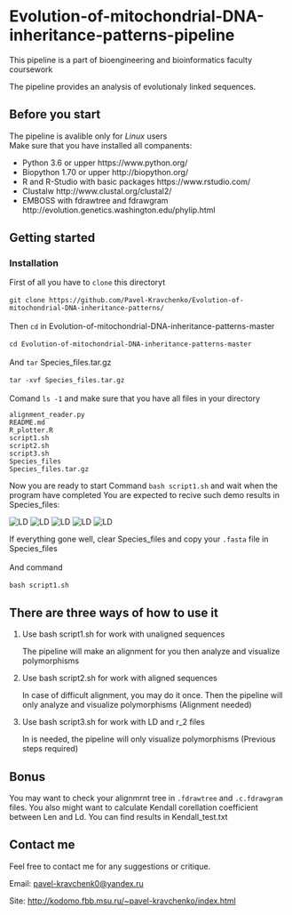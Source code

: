 # Evolution-of-mitochondrial-DNA-inheritance-patterns-pipeline

This pipeline is a part of bioengineering and bioinformatics faculty coursework

The pipeline provides an analysis of evolutionaly linked sequences. 

## Before you start

The pipeline is avalible only for <i>Linux</i> users </br>
Make sure that you have installed all companents:
<ul>
<li>Python 3.6 or upper https://www.python.org/
<li>Biopython 1.70 or upper http://biopython.org/
<li>R and R-Studio with basic packages https://www.rstudio.com/
<li>Clustalw http://www.clustal.org/clustal2/
<li>EMBOSS with fdrawtree and fdrawgram http://evolution.genetics.washington.edu/phylip.html
</ul>


## Getting started

### Installation

First of all you have to ```clone``` this directoryt</br></br>
```git clone https://github.com/Pavel-Kravchenko/Evolution-of-mitochondrial-DNA-inheritance-patterns/```</br></br>
Then ```cd``` in Evolution-of-mitochondrial-DNA-inheritance-patterns-master</br></br>
```cd Evolution-of-mitochondrial-DNA-inheritance-patterns-master```</br></br>
And ```tar``` Species_files.tar.gz</br></br>
```tar -xvf Species_files.tar.gz```</br></br>
Comand ```ls -1``` and make sure that you have all files in your directory
```
alignment_reader.py
README.md
R_plotter.R
script1.sh
script2.sh
script3.sh
Species_files
Species_files.tar.gz
```
Now you are ready to start
Command 
```bash script1.sh``` and wait when the program have completed
You are expected to recive such demo results in Species_files:

<img alt="LD" src="http://kodomo.fbb.msu.ru/~pavel-kravchenko/GitHub/LD_hist_example_0.25_207.png">
<img alt="LD" src="http://kodomo.fbb.msu.ru/~pavel-kravchenko/GitHub/LD_plot_example_0.25_207.png">
<img alt="LD" src="http://kodomo.fbb.msu.ru/~pavel-kravchenko/GitHub/Len_hist_example_0.25_207.png">
<img alt="LD" src="http://kodomo.fbb.msu.ru/~pavel-kravchenko/GitHub/r2_plot_example_0.25_207.png">
<img alt="LD" src="http://kodomo.fbb.msu.ru/~pavel-kravchenko/GitHub/Mix_example_0.25_207.png">

If everything gone well, clear Species_files and copy your ```.fasta``` file in Species_files</br></br>
And command</br></br>
```bash script1.sh```</br>

## There are three ways of how to use it

<ol>
<li>Use bash script1.sh for work with unaligned sequences

The pipeline will make an alignment for you then analyze and visualize polymorphisms</br>

<li>Use bash script2.sh for work with aligned sequences

In case of difficult alignment, you may do it once. Then the pipeline will only analyze and visualize polymorphisms (Alignment needed)</br>

<li>Use bash script3.sh for work with LD and r_2 files

In is needed, the pipeline will only visualize polymorphisms (Previous steps required)</br>
</ol>
  
## Bonus
You may want to check your alignmrnt tree in ```.fdrawtree``` and ```.c.fdrawgram``` files.
You also might want to calculate Kendall corellation coefficient between Len and Ld. You can find results in Kendall_test.txt

## Contact me

Feel free to contact me for any suggestions or critique.

Email: pavel-kravchenk0@yandex.ru 

Site: http://kodomo.fbb.msu.ru/~pavel-kravchenko/index.html 
